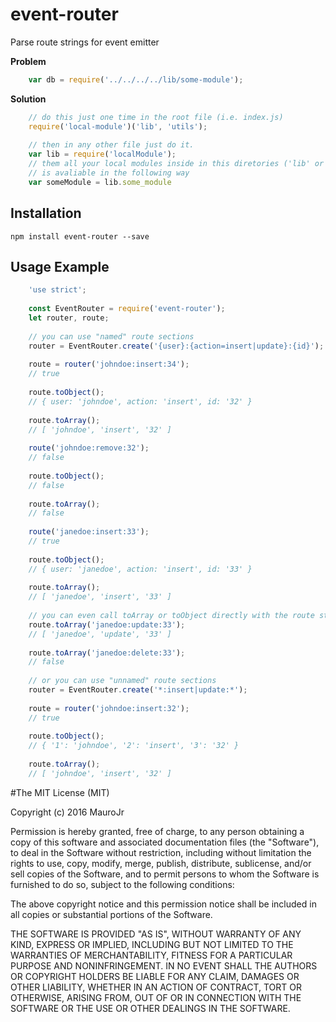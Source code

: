 # event-router

Parse route strings for event emitter

**Problem**

```javascript
	var db = require('../../../../lib/some-module');
```

**Solution**

```javascript
    // do this just one time in the root file (i.e. index.js)
	require('local-module')('lib', 'utils');
	
	// then in any other file just do it.
	var lib = require('localModule');
	// them all your local modules inside in this diretories ('lib' or 'utils')
	// is avaliable in the following way
	var someModule = lib.some_module
```


## Installation

	npm install event-router --save


## Usage Example

```javascript
    'use strict';
    
	const EventRouter = require('event-router');
	let router, route;
    
    // you can use "named" route sections
    router = EventRouter.create('{user}:{action=insert|update}:{id}');
    
    route = router('johndoe:insert:34');
    // true
    
    route.toObject();
    // { user: 'johndoe', action: 'insert', id: '32' }
    
    route.toArray();
    // [ 'johndoe', 'insert', '32' ]
    
    route('johndoe:remove:32');
    // false
    
    route.toObject();
    // false
    
    route.toArray();
    // false
    
    route('janedoe:insert:33');
    // true
    
    route.toObject();
    // { user: 'janedoe', action: 'insert', id: '33' }
    
    route.toArray();
    // [ 'janedoe', 'insert', '33' ]
    
    // you can even call toArray or toObject directly with the route string parameter
    route.toArray('janedoe:update:33');
    // [ 'janedoe', 'update', '33' ]
    
    route.toArray('janedoe:delete:33');
    // false
    
    // or you can use "unnamed" route sections
    router = EventRouter.create('*:insert|update:*');
    
    route = router('johndoe:insert:32');
    // true
    
    route.toObject();
    // { '1': 'johndoe', '2': 'insert', '3': '32' }
    
    route.toArray();
    // [ 'johndoe', 'insert', '32' ]
```


#The MIT License (MIT)

Copyright (c) 2016 MauroJr

Permission is hereby granted, free of charge, to any person obtaining a copy
of this software and associated documentation files (the "Software"), to deal
in the Software without restriction, including without limitation the rights
to use, copy, modify, merge, publish, distribute, sublicense, and/or sell
copies of the Software, and to permit persons to whom the Software is
furnished to do so, subject to the following conditions:

The above copyright notice and this permission notice shall be included in all
copies or substantial portions of the Software.

THE SOFTWARE IS PROVIDED "AS IS", WITHOUT WARRANTY OF ANY KIND, EXPRESS OR
IMPLIED, INCLUDING BUT NOT LIMITED TO THE WARRANTIES OF MERCHANTABILITY,
FITNESS FOR A PARTICULAR PURPOSE AND NONINFRINGEMENT. IN NO EVENT SHALL THE
AUTHORS OR COPYRIGHT HOLDERS BE LIABLE FOR ANY CLAIM, DAMAGES OR OTHER
LIABILITY, WHETHER IN AN ACTION OF CONTRACT, TORT OR OTHERWISE, ARISING FROM,
OUT OF OR IN CONNECTION WITH THE SOFTWARE OR THE USE OR OTHER DEALINGS IN THE
SOFTWARE.
